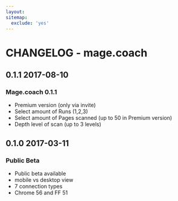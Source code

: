 ```yaml
---
layout: 
sitemap:
  exclude: 'yes'
---
```


# CHANGELOG - mage.coach

## 0.1.1 2017-08-10

### Mage.coach 0.1.1
* Premium version (only via invite)
* Select amount of Runs (1,2,3)
* Select amount of Pages scanned (up to 50 in Premium version)
* Depth level of scan (up to 3 levels)

## 0.1.0 2017-03-11

### Public Beta
* Public beta available
* mobile vs desktop view
* 7 connection types
* Chrome 56 and FF 51

